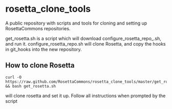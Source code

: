 rosetta_clone_tools
===================

A public repository with scripts and tools for cloning and setting up RosettaCommons repositories. 

get_rosetta.sh is a script which will download configure_rosetta_repo_.sh, and run it.  configure_rosetta_repo.sh will clone Rosetta, and copy the hooks in git_hooks into the new repository.

How to clone Rosetta
--------------------

```
curl -O https://raw.github.com/RosettaCommons/rosetta_clone_tools/master/get_rosetta.sh && bash get_rosetta.sh
```


will clone rosetta and set it up.  Follow all instructions when prompted by the script
